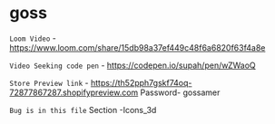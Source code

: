 # goss

`Loom Video` - https://www.loom.com/share/15db98a37ef449c48f6a6820f63f4a8e 

`Video Seeking code pen` - https://codepen.io/supah/pen/wZWaoQ

`Store Preview link` - https://th52pph7gskf74oq-72877867287.shopifypreview.com
Password- gossamer

`Bug is in this file` Section -Icons_3d